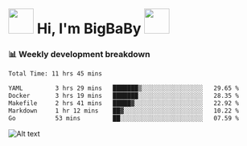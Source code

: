 <!-- Title -->
<h1>
    <img src="https://media.tenor.com/TlyRveJkgo4AAAAi/cloud-cloud-strife.gif" width="50"/>
    Hi, I'm BigBaBy
    <img src="https://media.tenor.com/TlyRveJkgo4AAAAi/cloud-cloud-strife.gif" width="50"/>
</h1>

<h3> 📊 Weekly development breakdown </h3>
<!-- waka-readme-stats -->

<!--START_SECTION:waka-->

```txt
Total Time: 11 hrs 45 mins

YAML         3 hrs 29 mins   ███████▒░░░░░░░░░░░░░░░░░   29.65 %
Docker       3 hrs 19 mins   ███████░░░░░░░░░░░░░░░░░░   28.35 %
Makefile     2 hrs 41 mins   █████▓░░░░░░░░░░░░░░░░░░░   22.92 %
Markdown     1 hr 12 mins    ██▓░░░░░░░░░░░░░░░░░░░░░░   10.22 %
Go           53 mins         ██░░░░░░░░░░░░░░░░░░░░░░░   07.59 %
```

<!--END_SECTION:waka-->

![Alt text](https://spotify-recently-played-readme.vercel.app/api?user=21b7yx6vkj66csord5swswvza&count=10&width=1000)

